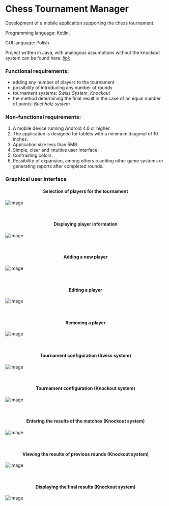 # **Chess Tournament Manager**
Development of a mobile application supporting the chess tournament.

Programming language: Kotlin.

GUI language: Polish.

Project written in Java, with analogous assumptions without the knockout system can be found here: [*link*](https://github.com/AKincel18/ChessTournamentManager)

### **Functional requirements:**
- adding any number of players to the tournament
- possibility of introducing any number of rounds
- tournament systems: *Swiss System*, *Knockout*
- the method determining the final result in the case of an equal number of points: *Buchholz system*
### **Non-functional requirements:**
1. A mobile device running Android 4.0 or higher.
2. The application is designed for tablets with a minimum diagonal of 10 inches.
3. Application size less than 5MB.
4. Simple, clear and intuitive user interface.
5. Contrasting colors.
6. Possibility of expansion, among others o adding other game systems or generating reports after completed rounds.

### **Graphical user interface**
<h4 align="center">Selection of players for the tournament</h4>

![image](https://user-images.githubusercontent.com/22658595/137960124-3ae68bde-4eef-4074-8b75-d392f9725dc6.png)

<br>
<h4 align="center">Displaying player information</h4>

![image](https://user-images.githubusercontent.com/22658595/137960008-5355c2e5-12c0-48b5-8d0c-3e154af88a47.png)

<br>
<h4 align="center">Adding a new player</h4>

![image](https://user-images.githubusercontent.com/22658595/137960168-40d143d1-3426-4128-aa78-9cfefc36199d.png)

<br>
<h4 align="center">Editing a player</h4>

![image](https://user-images.githubusercontent.com/22658595/137960202-08e77751-03da-4ab2-a2c5-98fec92b2c7f.png)

<br>
<h4 align="center">Removing a player</h4>

![image](https://user-images.githubusercontent.com/22658595/137960267-70963123-d9e2-4003-a0be-1f195edf7363.png)

<br>
<h4 align="center">Tournament configuration (Swiss system)</h4>

![image](https://user-images.githubusercontent.com/22658595/137960657-16b23019-135c-4bbe-9133-93dc8dfcc6f5.png)

<br>
<h4 align="center">Tournament configuration (Knockout system)</h4>

![image](https://user-images.githubusercontent.com/22658595/137960637-79bf35d1-d57a-462d-9372-812c215520e4.png)

<br>
<h4 align="center">Entering the results of the matches (Knockout system)</h4>

![image](https://user-images.githubusercontent.com/22658595/137961710-d55005c2-4603-4027-ba6c-319d88132336.png)

<br>
<h4 align="center">Viewing the results of previous rounds (Knockout system)</h4>

![image](https://user-images.githubusercontent.com/22658595/137961053-96e740d4-56b8-4497-a95f-a40f9b0548b9.png)

<br>
<h4 align="center">Displaying the final results (Knockout system)</h4>

![image](https://user-images.githubusercontent.com/22658595/137961113-190f9d78-87c5-4be8-b2db-a61f2cbc2b3c.png)


